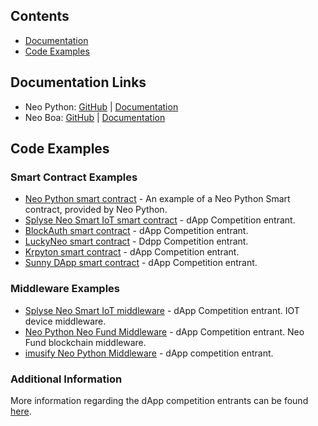 <p align="center">

## Contents
- [Documentation](#documentation-links)
- [Code Examples](#code-examples)


## Documentation Links
- Neo Python: [GitHub](https://github.com/CityOfZion/neo-python/) | [Documentation](https://neo-python.readthedocs.io/en/latest/)
- Neo Boa: [GitHub](https://github.com/CityOfZion/neo-boa) | [Documentation](http://neo-boa.readthedocs.io/en/latest/)


## Code Examples

### Smart Contract Examples
- [Neo Python smart contract](https://github.com/CityOfZion/neo-python/blob/master/examples/smart-contract.py) - An example of a Neo Python Smart contract, provided by Neo Python.
- [Splyse Neo Smart IoT smart contract](https://github.com/Splyse/neo-smart-iot/blob/master/elcaro-contract.py) - dApp Competition entrant.
- [BlockAuth smart contract](https://github.com/CityOfZion/neo-python/blob/master/examples/smart-contract.py) - dApp Competition entrant.
- [LuckyNeo smart contract](https://github.com/mmoravec/luckyneo/blob/master/LuckyNeo.py) - Ddpp Competition entrant.
- [Krpyton smart contract](https://github.com/MediaServe/KRYPTON/blob/master/contract/krypton.py) - dApp Competition entrant.
- [Sunny DApp smart contract](https://github.com/JorritvandenBerg/sunny-dapp/blob/master/smartcontract/sunny_dapp.py) - dApp Competition entrant.

### Middleware Examples
- [Splyse Neo Smart IoT middleware](https://github.com/Splyse/neo-smart-iot/blob/master/neo-pubsub.py) - dApp Competition entrant. IOT device middleware.
- [Neo Python Neo Fund Middleware](https://github.com/nickazg/neo-fund/blob/master/neo-fund-py/neo-fund-prompt.py) - dApp Competition entrant. Neo Fund blockchain middleware.
- [imusify Neo Python Middleware](https://github.com/imusify/blockchain-middleware/tree/imusify2/imusify) - dApp competition entrant.

### Additional Information
More information regarding the dApp competition entrants can be found [here](https://medium.com/proof-of-working/coz-first-dapps-competition-dapp-review-3a6b284afaef).

</p>
